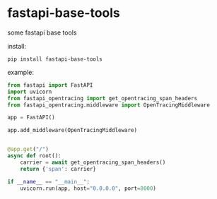 # fastapi-base-tools
some fastapi base tools

install:

```
pip install fastapi-base-tools
```
   
example:

```python
from fastapi import FastAPI
import uvicorn
from fastapi_opentracing import get_opentracing_span_headers
from fastapi_opentracing.middleware import OpenTracingMiddleware

app = FastAPI()

app.add_middleware(OpenTracingMiddleware)


@app.get("/")
async def root():
    carrier = await get_opentracing_span_headers()
    return {'span': carrier}

if __name__ == "__main__":
    uvicorn.run(app, host="0.0.0.0", port=8000)
```
